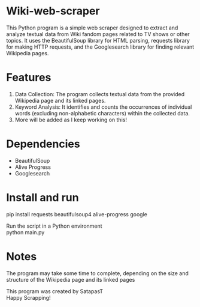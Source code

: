 # Wiki-web-scraper
This Python program is a simple web scraper designed to extract and analyze textual data from Wiki fandom pages related to TV shows or other topics. It uses the BeautifulSoup library for HTML parsing, requests library for making HTTP requests, and the Googlesearch library for finding relevant Wikipedia pages.


# Features
1) Data Collection: The program collects textual data from the provided Wikipedia page and its linked pages.
2) Keyword Analysis: It identifies and counts the occurrences of individual words (excluding non-alphabetic characters) within the collected data.
3) More will be added as I keep working on this!


# Dependencies
- BeautifulSoup
- Alive Progress
- Googlesearch


# Install and run
pip install requests beautifulsoup4 alive-progress google    
  
Run the script in a Python environment  
python main.py  


# Notes
The program may take some time to complete, depending on the size and structure of the Wikipedia page and its linked pages


This program was created by SatapasT  
Happy Scrapping!
